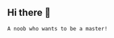## Hi there 👋
    A noob who wants to be a master!  
<!--
**cookie-wuren/cookie-wuren** is a ✨ _special_ ✨ repository because its `README.md` (this file) appears on your GitHub profile.

Here are some ideas to get you started:

- 🔭 I’m currently working on TYUST and play role of student.
- 🌱 I’m currently learning basic of internet tecnology
- 👯 I’m looking to collaborate on noob-advantage
- 🤔 I’m looking for help with ...
- 💬 Ask me about ...
- 📫 How to reach me: ...
- 😄 Pronouns: ...
- ⚡ Fun fact: ...
-->
